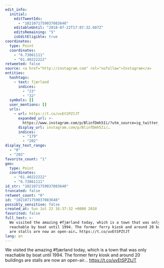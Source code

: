 ```yaml
---
edit_info:
  initial:
    editTweetIds:
      - "1021071759037083648"
    editableUntil: "2018-07-22T17:07:32.607Z"
    editsRemaining: "5"
    isEditEligible: true
coordinates:
  type: Point
  coordinates:
    - "6.73861111"
    - "61.40222222"
retweeted: false
source: <a href="http://instagram.com" rel="nofollow">Instagram</a>
entities:
  hashtags:
    - text: fjærland
      indices:
        - "23"
        - "32"
  symbols: []
  user_mentions: []
  urls:
    - url: https://t.co/uvEtSPZtJT
      expanded_url: >-
        https://www.instagram.com/p/BlinfDmh5Ii/?utm_source=ig_twitter_share&igshid=1lnq0cwc3jgod
      display_url: instagram.com/p/BlinfDmh5Ii/…
      indices:
        - "179"
        - "202"
display_text_range:
  - "0"
  - "202"
favorite_count: "1"
geo:
  type: Point
  coordinates:
    - "61.40222222"
    - "6.73861111"
id_str: "1021071759037083648"
truncated: false
retweet_count: "0"
id: "1021071759037083648"
possibly_sensitive: false
created_at: Sun Jul 22 16:37:32 +0000 2018
favorited: false
full_text: >-
  We visited the amazing #fjærland today, which is a town that was only
  reachable by boat until 1994. The former ferry kiosk and around 20 buildings
  are stalls are now an open-air… https://t.co/uvEtSPZtJT
lang: en
---
```


We visited the amazing #fjærland today, which is a town that was only reachable
by boat until 1994. The former ferry kiosk and around 20 buildings are stalls
are now an open-air… https://t.co/uvEtSPZtJT
